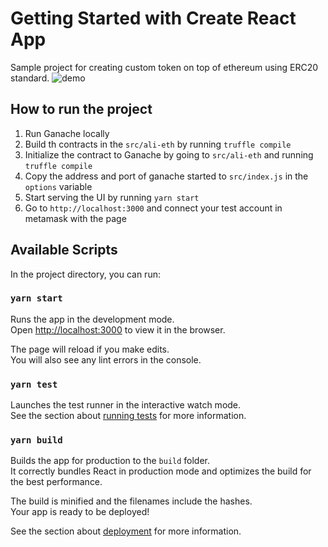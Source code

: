 # Getting Started with Create React App

Sample project for creating custom token on top of ethereum using ERC20 standard.
![demo](assets/demo.gif)

## How to run the project

1. Run Ganache locally
2. Build th contracts in the `src/ali-eth` by running `truffle compile`
3. Initialize the contract to Ganache by going to `src/ali-eth` and running `truffle compile`
4. Copy the address and port of ganache started to `src/index.js` in the `options` variable
5. Start serving the UI by running `yarn start`
6. Go to `http://localhost:3000` and connect your test account in metamask with the page

## Available Scripts

In the project directory, you can run:

### `yarn start`

Runs the app in the development mode.\
Open [http://localhost:3000](http://localhost:3000) to view it in the browser.

The page will reload if you make edits.\
You will also see any lint errors in the console.

### `yarn test`

Launches the test runner in the interactive watch mode.\
See the section about [running tests](https://facebook.github.io/create-react-app/docs/running-tests) for more information.

### `yarn build`

Builds the app for production to the `build` folder.\
It correctly bundles React in production mode and optimizes the build for the best performance.

The build is minified and the filenames include the hashes.\
Your app is ready to be deployed!

See the section about [deployment](https://facebook.github.io/create-react-app/docs/deployment) for more information.

